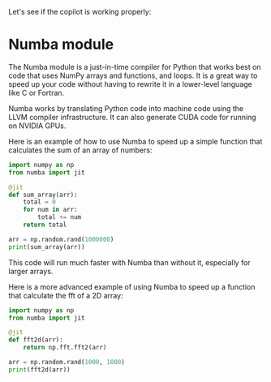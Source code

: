 
Let's see if the copilot is working properly:

# Numba module

The Numba module is a just-in-time compiler for Python that works best on code that uses NumPy arrays and functions, and loops. It is a great way to speed up your code without having to rewrite it in a lower-level language like C or Fortran.

Numba works by translating Python code into machine code using the LLVM compiler infrastructure. It can also generate CUDA code for running on NVIDIA GPUs.

Here is an example of how to use Numba to speed up a simple function that calculates the sum of an array of numbers:

```python
import numpy as np
from numba import jit

@jit
def sum_array(arr):
    total = 0
    for num in arr:
        total += num
    return total

arr = np.random.rand(1000000)
print(sum_array(arr))
```

This code will run much faster with Numba than without it, especially for larger arrays.

Here is a more advanced example of using Numba to speed up a function that calculate the fft of a 2D array:

```python
import numpy as np
from numba import jit

@jit
def fft2d(arr):
    return np.fft.fft2(arr)

arr = np.random.rand(1000, 1000)
print(fft2d(arr))
```


